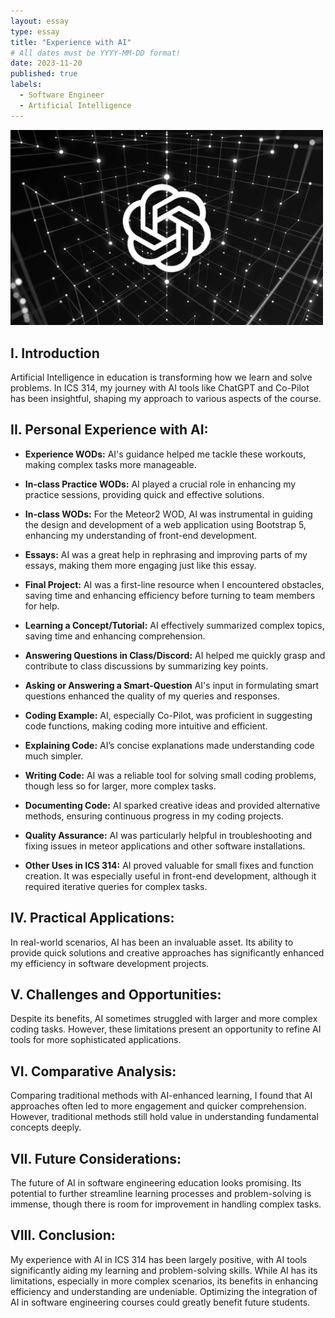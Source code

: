 ```yaml
---
layout: essay
type: essay
title: "Experience with AI"
# All dates must be YYYY-MM-DD format!
date: 2023-11-20
published: true
labels:
  - Software Engineer
  - Artificial Intelligence
---
```




<div class="text-center py-2">
  <img width="500px" src="../img/chatgpt-image-final.webp" class="img-thumbnail" >
</div>



## I. Introduction
Artificial Intelligence in education is transforming how we learn and solve problems. In ICS 314, my journey with AI tools like ChatGPT and Co-Pilot has been insightful, shaping my approach to various aspects of the course.

## II. Personal Experience with AI:
- <b>Experience WODs:</b> AI's guidance helped me tackle these workouts, making complex tasks more manageable.

* <b>In-class Practice WODs:</b> AI played a crucial role in enhancing my practice sessions, providing quick and effective solutions.

- <b>In-class WODs:</b> For the Meteor2 WOD, AI was instrumental in guiding the design and development of a web application using Bootstrap 5, enhancing my understanding of front-end development.

* <b>Essays:</b> AI was a great help in rephrasing and improving parts of my essays, making them more engaging just like this essay.

- <b>Final Project:</b> AI was a first-line resource when I encountered obstacles, saving time and enhancing efficiency before turning to team members for help.

* <b>Learning a Concept/Tutorial:</b> AI effectively summarized complex topics, saving time and enhancing comprehension.

- <b>Answering Questions in Class/Discord:</b> AI helped me quickly grasp and contribute to class discussions by summarizing key points.

* <b>Asking or Answering a Smart-Question</b> AI's input in formulating smart questions enhanced the quality of my queries and responses.

- <b>Coding Example:</b> AI, especially Co-Pilot, was proficient in suggesting code functions, making coding more intuitive and efficient.

* <b>Explaining Code:</b> AI’s concise explanations made understanding code much simpler.

- <b>Writing Code:</b> AI was a reliable tool for solving small coding problems, though less so for larger, more complex tasks.

* <b>Documenting Code:</b> AI sparked creative ideas and provided alternative methods, ensuring continuous progress in my coding projects.

- <b>Quality Assurance:</b> AI was particularly helpful in troubleshooting and fixing issues in meteor applications and other software installations.

* <b>Other Uses in ICS 314:</b> AI proved valuable for small fixes and function creation. It was especially useful in front-end development, although it required iterative queries for complex tasks.

## IV. Practical Applications:
In real-world scenarios, AI has been an invaluable asset. Its ability to provide quick solutions and creative approaches has significantly enhanced my efficiency in software development projects.

## V. Challenges and Opportunities:
Despite its benefits, AI sometimes struggled with larger and more complex coding tasks. However, these limitations present an opportunity to refine AI tools for more sophisticated applications.

## VI. Comparative Analysis:
Comparing traditional methods with AI-enhanced learning, I found that AI approaches often led to more engagement and quicker comprehension. However, traditional methods still hold value in understanding fundamental concepts deeply.

## VII. Future Considerations:
The future of AI in software engineering education looks promising. Its potential to further streamline learning processes and problem-solving is immense, though there is room for improvement in handling complex tasks.

## VIII. Conclusion:
My experience with AI in ICS 314 has been largely positive, with AI tools significantly aiding my learning and problem-solving skills. While AI has its limitations, especially in more complex scenarios, its benefits in enhancing efficiency and understanding are undeniable. Optimizing the integration of AI in software engineering courses could greatly benefit future students.








